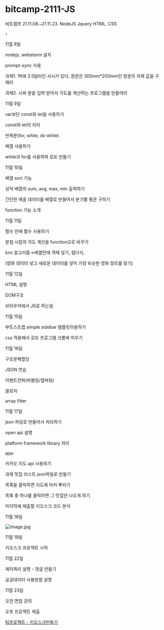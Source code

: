 # bitcamp-2111-JS
비트캠프 21.11.08.~21.11.23.
NodeJS Jquery HTML, CSS

‣

11월 8일 

nodejs, webstorm 설치

prompt-sync 사용

과제1. 1ft에 3.5달러인 샤시가 있다, 창문은 300mm*200mm인 창문의 자재 값을 구해라

과제2. 시와 분을 입력 받아서 각도를 계산하는 프로그램을 만들어라

11월 9일

var보단 const와 let을 사용하기

const와 let의 차이

반복문(for, while, do while)

배열 사용하기

while과 for를 사용하여 로또 만들기

11월 10일

배열 sort 기능

성적 배열의 sum, avg, max, min 출력하기

간단한 매출 데이터를 배열로 만들어서 분기별 평균 구하기

function 기능 소개

11월 11일

함수 안에 함수 사용하기

분침 시침의 각도 계산을 function으로 바꾸기

knn 알고리즘→배열안에 객체 넣기, 람다식, 

(영화 데이터 넣고 새로운 데이터를 넣어 가장 비슷한 영화 장르를 찾기)

11월 12일 

HTML 설명

DOM구조

브라우저에서 JS로 하는일

11월 15일

부트스트랩 simple sidebar 탬플릿이용하기

css 적용해서 로또 프로그램 크롬에 띄우기

11월 16일

구조분해할당

JSON 연습

이벤트전파(버블링/캡쳐링)

클로저

array filter

11월 17일

json 파일로 만들어서 처리하기

open api 설명

platform framework library 차이

ajax

카카오 지도 api 사용하기

과제 맛집 리스트 json파일로 만들기

목록을 클릭하면 지도에 마커 뿌리기

목록 중 하나를 클릭하면 그 맛집만 나오게 하기

마지막에 제출할 키오스크 코드 분석

11월 18일

![image.jpg](https://s3-us-west-2.amazonaws.com/secure.notion-static.com/55b3f4e6-cc12-44c9-b687-89fb3376b4de/image.jpg)

11월 19일

키오스크 프로젝트 시작

11월 22일

제이쿼리 설명 - 댓글 만들기 

공공데이터 사용방법 설명

11월 23일

오전 면접 강의 

오후 프로젝트 제출

[팀프로젝트 - 키오스크만들기 ](https://www.notion.so/d308f955a59748118e39c2c0c415d2bf)
